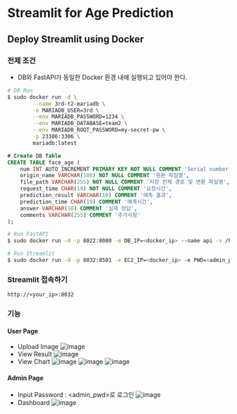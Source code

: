 # Streamlit for Age Prediction

## Deploy Streamlit using Docker
### 전제 조건
- DB와 FastAPI가 동일한 Docker 환경 내에 실행되고 있어야 한다.
```bash
# DB Run
$ sudo docker run -d \
        --name 3rd-t2-mariadb \
        -e MARIADB_USER=3rd \
        --env MARIADB_PASSWORD=1234 \
        --env MARIADB_DATABASE=team2 \
        --env MARIADB_ROOT_PASSWORD=my-secret-pw \
        -p 23306:3306 \
        mariadb:latest
```
```sql
# Create DB Table
CREATE TABLE face_age (
    num INT AUTO_INCREMENT PRIMARY KEY NOT NULL COMMENT 'Serial number',
    origin_name VARCHAR(100) NOT NULL COMMENT '원본 파일명',
    file_path VARCHAR(255) NOT NULL COMMENT '저장 전체 경로 및 변환 파일명',
    request_time CHAR(19) NOT NULL COMMENT '요청시간',
    prediction_result VARCHAR(10) COMMENT '예측 결과',
    prediction_time CHAR(19) COMMENT '예측시간',
    answer VARCHAR(10) COMMENT '실제 정답',
    comments VARCHAR(255) COMMENT '추가사항'
);
```

```bash
# Run FastAPI
$ sudo docker run -d -p 8022:8080 -e DB_IP=<docker_ip> --name api -v /home/ubuntu/images:/home/ubuntu/images seokxkyu/age_pred:2.0.1

# Run Streamlit
$ sudo docker run -d -p 8032:8501 -e EC2_IP=<docker_ip> -e PWD=<admin_pwd> -v /home/ubuntu/images:/home/ubuntu/images --name stream j25ng/streamlit:8.0.0
```

### Streamlit 접속하기
```
http://<your_ip>:8032
```

### 기능
#### User Page
- Upload Image
![image](https://github.com/user-attachments/assets/c6961226-c6c5-4ca5-8218-4790e477e25f)
- View Result
![image](https://github.com/user-attachments/assets/b5a0f868-a6a9-4f84-8de3-c0ecefbc99e4)
- View Chart
![image](https://github.com/user-attachments/assets/032523cd-0578-4483-bb84-02c4e91b3660)
![image](https://github.com/user-attachments/assets/d13f10e0-5c9b-477f-aeed-300609a86443)
![image](https://github.com/user-attachments/assets/5e154209-502c-452f-8d32-d14e51c5fca9)

#### Admin Page
- Input Password : <admin_pwd>로 로그인
![image](https://github.com/user-attachments/assets/f04d9918-3d62-4cab-bac2-615ca6e23760)
- Dashboard
![image](https://github.com/user-attachments/assets/7d8f6b93-68e8-4684-a7eb-350171f08b5f)

